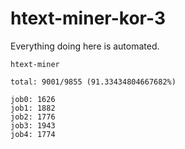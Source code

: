 # htext-miner-kor-3

Everything doing here is automated.

```
htext-miner

total: 9001/9855 (91.33434804667682%)

job0: 1626
job1: 1882
job2: 1776
job3: 1943
job4: 1774
```
